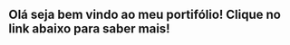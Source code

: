 ## Olá seja bem vindo ao meu portifólio! Clique no link abaixo para saber mais!


<div>
  <a href="https://stehfany.github.io/portifolio/">
  </a> 
</div>

##
 

